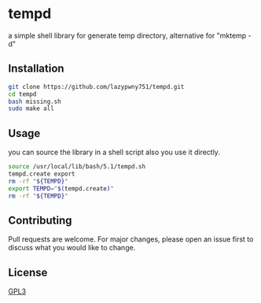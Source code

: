 # tempd

a simple shell library for generate temp directory, alternative for "mktemp -d"

## Installation
```sh
git clone https://github.com/lazypwny751/tempd.git
cd tempd
bash missing.sh
sudo make all
```

## Usage
you can source the library in a shell script also you use it directly.
```sh
source /usr/local/lib/bash/5.1/tempd.sh
tempd.create export
rm -rf "${TEMPD}"
export TEMPD="$(tempd.create)"
rm -rf "${TEMPD}"
```

## Contributing
Pull requests are welcome. For major changes, please open an issue first to discuss what you would like to change.

## License
[GPL3](https://choosealicense.com/licenses/gpl-3.0/)
